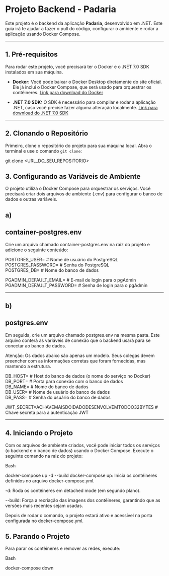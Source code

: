 # Projeto Backend - Padaria

Este projeto é o backend da aplicação **Padaria**, desenvolvido em .NET. Este guia irá te ajudar a fazer o pull do código, configurar o ambiente e rodar a aplicação usando Docker Compose.

---
## 1. Pré-requisitos

Para rodar este projeto, você precisará ter o Docker e o .NET 7.0 SDK instalados em sua máquina.

- **Docker:**
  Você pode baixar o Docker Desktop diretamente do site oficial. Ele já inclui o Docker Compose, que será usado para orquestrar os contêineres.
  [Link para download do Docker](https://www.docker.com/products/docker-desktop/)

- **.NET 7.0 SDK:**
  O SDK é necessário para compilar e rodar a aplicação .NET, caso você precise fazer alguma alteração localmente.
  [Link para download do .NET 7.0 SDK](https://dotnet.microsoft.com/download/dotnet/7.0)

---
## 2. Clonando o Repositório

Primeiro, clone o repositório do projeto para sua máquina local. Abra o terminal e use o comando `git clone`:

git clone <URL_DO_SEU_REPOSITORIO>

## 3. Configurando as Variáveis de Ambiente
O projeto utiliza o Docker Compose para orquestrar os serviços. Você precisará criar dois arquivos de ambiente (.env) para configurar o banco de dados e outras variáveis.

## a) <h2>container-postgres.env</h2>
Crie um arquivo chamado container-postgres.env na raiz do projeto e adicione o seguinte conteúdo:

POSTGRES_USER= # Nome de usuário do PostgreSQL<br>
POSTGRES_PASSWORD= # Senha do PostgreSQL<br>
POSTGRES_DB= # Nome do banco de dados<br>

PGADMIN_DEFAULT_EMAIL= # E-mail de login para o pgAdmin
PGADMIN_DEFAULT_PASSWORD= # Senha de login para o pgAdmin
____________________________________________________________________________________________________

## b) <h2>postgres.env</h2>
Em seguida, crie um arquivo chamado postgres.env na mesma pasta. Este arquivo conterá as variáveis de conexão que o backend usará para se conectar ao banco de dados.

Atenção: Os dados abaixo são apenas um modelo. Seus colegas devem preencher com as informações corretas que foram fornecidas, mas mantendo a estrutura.

DB_HOST= # Host do banco de dados (o nome do serviço no Docker)<br>
DB_PORT= # Porta para conexão com o banco de dados<br>
DB_NAME= # Nome do banco de dados<br>
DB_USER= # Nome de usuário do banco de dados<br>
DB_PASS= # Senha do usuário do banco de dados<br>

JWT_SECRET=ACHAVEMAISDOIDADODESENVOLVEMTODOO32BYTES # Chave secreta para a autenticação JWT
____________________________________________________________________________________________________

## 4. Iniciando o Projeto
Com os arquivos de ambiente criados, você pode iniciar todos os serviços (o backend e o banco de dados) usando o Docker Compose. Execute o seguinte comando na raiz do projeto:

Bash

docker-compose up -d --build
docker-compose up: Inicia os contêineres definidos no arquivo docker-compose.yml.

-d: Roda os contêineres em detached mode (em segundo plano).

--build: Força a recriação das imagens dos contêineres, garantindo que as versões mais recentes sejam usadas.

Depois de rodar o comando, o projeto estará ativo e acessível na porta configurada no docker-compose.yml.

## 5. Parando o Projeto
Para parar os contêineres e remover as redes, execute:

Bash

docker-compose down
